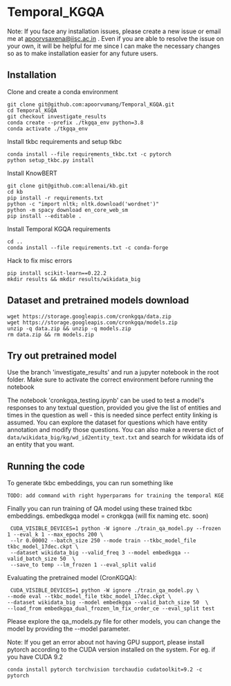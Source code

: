 # Temporal_KGQA
Note: If you face any installation issues, please create a new issue or email me at apoorvsaxena@iisc.ac.in . Even if you are able to resolve the issue on your own, it will be helpful for me since I can make the necessary changes so as to make installation easier for any future users.

## Installation

Clone and create a conda environment
``` 
git clone git@github.com:apoorvumang/Temporal_KGQA.git
cd Temporal_KGQA
git checkout investigate_results
conda create --prefix ./tkgqa_env python=3.8
conda activate ./tkgqa_env
```
Install tkbc requirements and setup tkbc
```
conda install --file requirements_tkbc.txt -c pytorch
python setup_tkbc.py install
```
Install KnowBERT
```
git clone git@github.com:allenai/kb.git
cd kb
pip install -r requirements.txt
python -c "import nltk; nltk.download('wordnet')"
python -m spacy download en_core_web_sm
pip install --editable .
```

Install Temporal KGQA requirements
```
cd ..
conda install --file requirements.txt -c conda-forge
```

Hack to fix misc errors
```
pip install scikit-learn==0.22.2
mkdir results && mkdir results/wikidata_big
```

## Dataset and pretrained models download
```
wget https://storage.googleapis.com/cronkgqa/data.zip 
wget https://storage.googleapis.com/cronkgqa/models.zip
unzip -q data.zip && unzip -q models.zip
rm data.zip && rm models.zip
```

## Try out pretrained model

Use the branch 'investigate_results' and run a jupyter notebook in the root folder. Make sure to activate the correct environment before running the notebook

The notebook 'cronkgqa_testing.ipynb' can be used to test a model's responses to any textual question, provided you give the list of entities and times in the question as well - this is needed since perfect entity linking is assumed. You can explore the dataset for questions which have entity annotation and modify those questions. You can also make a reverse dict of ``data/wikidata_big/kg/wd_id2entity_text.txt`` and search for wikidata ids of an entity that you want.


## Running the code

To generate tkbc embeddings, you can run something like

```
TODO: add command with right hyperparams for training the temporal KGE
```

Finally you can run training of QA model using these trained tkbc embeddings. embedkgqa model = cronkgqa (will fix naming etc. soon)
```
 CUDA_VISIBLE_DEVICES=1 python -W ignore ./train_qa_model.py --frozen 1 --eval_k 1 --max_epochs 200 \
 --lr 0.00002 --batch_size 250 --mode train --tkbc_model_file tkbc_model_17dec.ckpt \
 --dataset wikidata_big --valid_freq 3 --model embedkgqa --valid_batch_size 50  \
 --save_to temp --lm_frozen 1 --eval_split valid
 ```
 
 Evaluating the pretrained model (CronKGQA):
 ```
  CUDA_VISIBLE_DEVICES=1 python -W ignore ./train_qa_model.py \
 --mode eval --tkbc_model_file tkbc_model_17dec.ckpt \
 --dataset wikidata_big --model embedkgqa --valid_batch_size 50  \
 --load_from embedkgqa_dual_frozen_lm_fix_order_ce --eval_split test
 ```

Please explore the qa_models.py file for other models, you can change the model by providing the --model parameter.

Note: If you get an error about not having GPU support, please install pytorch according to the CUDA version installed on the system. For eg. if you have CUDA 9.2
```
conda install pytorch torchvision torchaudio cudatoolkit=9.2 -c pytorch
```

